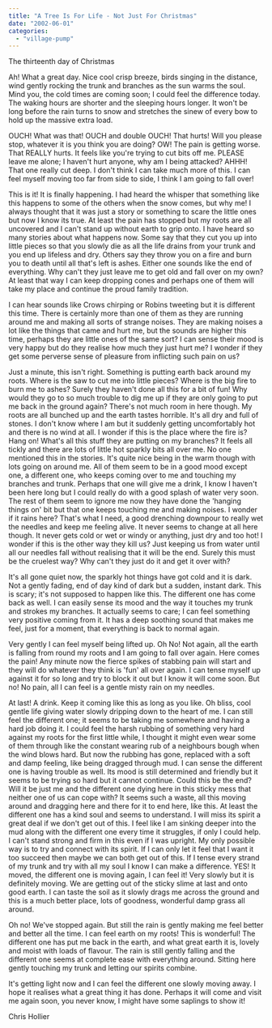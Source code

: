 ```yaml
---
title: "A Tree Is For Life - Not Just For Christmas"
date: "2002-06-01"
categories: 
  - "village-pump"
---
```


The thirteenth day of Christmas

Ah! What a great day. Nice cool crisp breeze, birds singing in the distance, wind gently rocking the trunk and branches as the sun warms the soul. Mind you, the cold times are coming soon; I could feel the difference today. The waking hours are shorter and the sleeping hours longer. It won't be long before the rain turns to snow and stretches the sinew of every bow to hold up the massive extra load.

OUCH! What was that! OUCH and double OUCH! That hurts! Will you please stop, whatever it is you think you are doing? OW! The pain is getting worse. That REALLY hurts. It feels like you're trying to cut bits off me. PLEASE leave me alone; I haven't hurt anyone, why am I being attacked? AHHH! That one really cut deep. I don't think I can take much more of this. I can feel myself moving too far from side to side, I think I am going to fall over!

This is it! It is finally happening. I had heard the whisper that something like this happens to some of the others when the snow comes, but why me! I always thought that it was just a story or something to scare the little ones but now I know its true. At least the pain has stopped but my roots are all uncovered and I can't stand up without earth to grip onto. I have heard so many stories about what happens now. Some say that they cut you up into little pieces so that you slowly die as all the life drains from your trunk and you end up lifeless and dry. Others say they throw you on a fire and burn you to death until all that's left is ashes. Either one sounds like the end of everything. Why can't they just leave me to get old and fall over on my own? At least that way I can keep dropping cones and perhaps one of them will take my place and continue the proud family tradition.

I can hear sounds like Crows chirping or Robins tweeting but it is different this time. There is certainly more than one of them as they are running around me and making all sorts of strange noises. They are making noises a lot like the things that came and hurt me, but the sounds are higher this time, perhaps they are little ones of the same sort? I can sense their mood is very happy but do they realise how much they just hurt me? I wonder if they get some perverse sense of pleasure from inflicting such pain on us?

Just a minute, this isn't right. Something is putting earth back around my roots. Where is the saw to cut me into little pieces? Where is the big fire to burn me to ashes? Surely they haven't done all this for a bit of fun! Why would they go to so much trouble to dig me up if they are only going to put me back in the ground again? There's not much room in here though. My roots are all bunched up and the earth tastes horrible. It's all dry and full of stones. I don't know where I am but it suddenly getting uncomfortably hot and there is no wind at all. I wonder if this is the place where the fire is? Hang on! What's all this stuff they are putting on my branches? It feels all tickly and there are lots of little hot sparkly bits all over me. No one mentioned this in the stories. It's quite nice being in the warm though with lots going on around me. All of them seem to be in a good mood except one, a different one, who keeps coming over to me and touching my branches and trunk. Perhaps that one will give me a drink, I know I haven't been here long but I could really do with a good splash of water very soon. The rest of them seem to ignore me now they have done the 'hanging things on' bit but that one keeps touching me and making noises. I wonder if it rains here? That's what I need, a good drenching downpour to really wet the needles and keep me feeling alive. It never seems to change at all here though. It never gets cold or wet or windy or anything, just dry and too hot! I wonder if this is the other way they kill us? Just keeping us from water until all our needles fall without realising that it will be the end. Surely this must be the cruelest way? Why can't they just do it and get it over with?

It's all gone quiet now, the sparkly hot things have got cold and it is dark. Not a gently fading, end of day kind of dark but a sudden, instant dark. This is scary; it's not supposed to happen like this. The different one has come back as well. I can easily sense its mood and the way it touches my trunk and strokes my branches. It actually seems to care; I can feel something very positive coming from it. It has a deep soothing sound that makes me feel, just for a moment, that everything is back to normal again.

Very gently I can feel myself being lifted up. Oh No! Not again, all the earth is falling from round my roots and I am going to fall over again. Here comes the pain! Any minute now the fierce spikes of stabbing pain will start and they will do whatever they think is 'fun' all over again. I can tense myself up against it for so long and try to block it out but I know it will come soon. But no! No pain, all I can feel is a gentle misty rain on my needles.

At last! A drink. Keep it coming like this as long as you like. Oh bliss, cool gentle life giving water slowly dripping down to the heart of me. I can still feel the different one; it seems to be taking me somewhere and having a hard job doing it. I could feel the harsh rubbing of something very hard against my roots for the first little while, I thought it might even wear some of them through like the constant wearing rub of a neighbours bough when the wind blows hard. But now the rubbing has gone, replaced with a soft and damp feeling, like being dragged through mud. I can sense the different one is having trouble as well. Its mood is still determined and friendly but it seems to be trying so hard but it cannot continue. Could this be the end? Will it be just me and the different one dying here in this sticky mess that neither one of us can cope with? It seems such a waste, all this moving around and dragging here and there for it to end here, like this. At least the different one has a kind soul and seems to understand. I will miss its spirit a great deal if we don't get out of this. I feel like I am sinking deeper into the mud along with the different one every time it struggles, if only I could help. I can't stand strong and firm in this even if I was upright. My only possible way is to try and connect with its spirit. If I can only let it feel that I want it too succeed then maybe we can both get out of this. If I tense every strand of my trunk and try with all my soul I know I can make a difference. YES! It moved, the different one is moving again, I can feel it! Very slowly but it is definitely moving. We are getting out of the sticky slime at last and onto good earth. I can taste the soil as it slowly drags me across the ground and this is a much better place, lots of goodness, wonderful damp grass all around.

Oh no! We've stopped again. But still the rain is gently making me feel better and better all the time. I can feel earth on my roots! This is wonderful! The different one has put me back in the earth, and what great earth it is, lovely and moist with loads of flavour. The rain is still gently falling and the different one seems at complete ease with everything around. Sitting here gently touching my trunk and letting our spirits combine.

It's getting light now and I can feel the different one slowly moving away. I hope it realises what a great thing it has done. Perhaps it will come and visit me again soon, you never know, I might have some saplings to show it!

Chris Hollier
